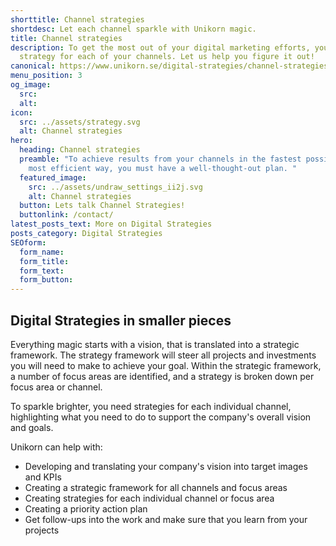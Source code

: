 ```yaml
---
shorttitle: Channel strategies
shortdesc: Let each channel sparkle with Unikorn magic.
title: Channel strategies
description: To get the most out of your digital marketing efforts, you need a
  strategy for each of your channels. Let us help you figure it out!
canonical: https://www.unikorn.se/digital-strategies/channel-strategies/
menu_position: 3
og_image:
  src: 
  alt: 
icon:
  src: ../assets/strategy.svg
  alt: Channel strategies
hero:
  heading: Channel strategies
  preamble: "To achieve results from your channels in the fastest possible and
    most efficient way, you must have a well-thought-out plan. "
  featured_image:
    src: ../assets/undraw_settings_ii2j.svg
    alt: Channel strategies
  button: Lets talk Channel Strategies!
  buttonlink: /contact/
latest_posts_text: More on Digital Strategies
posts_category: Digital Strategies
SEOform: 
  form_name:
  form_title: 
  form_text: 
  form_button: 
---
```

## Digital Strategies in smaller pieces 

Everything magic starts with a vision, that is translated into a strategic framework. The strategy framework will steer all projects and investments you will need to make to achieve your goal. Within the strategic framework, a number of focus areas are identified, and a strategy is broken down per focus area or channel. 

To sparkle brighter, you need strategies for each individual channel, highlighting  what you need to do to support the company's overall vision and goals.

Unikorn can help with:

* Developing and translating your company's vision into target images and KPIs
* Creating a strategic framework for all channels and focus areas
* Creating strategies for each individual channel or focus area
* Creating a priority action plan
* Get follow-ups into the work and make sure that you learn from your projects